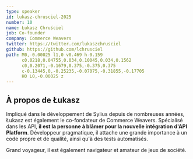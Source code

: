 ```yaml
---
type: speaker
id: lukasz-chrusciel-2025
number: 10
name: Łukasz Chruściel
job: Co-founder
company: Commerce Weavers
twitter: https://twitter.com/lukaszchrusciel
github: https://github.com/lchrusciel
path: M0,-0.00025 l1,0 v0.469 h-0.159
      c0.0218,0.04755,0.034,0.10045,0.034,0.1562
      c0,0.2071,-0.1679,0.375,-0.375,0.375
      c-0.13445,0,-0.25235,-0.07075,-0.31855,-0.17705
      H0 L0,-0.00025 z
---
```


## À propos de Łukasz

Impliqué dans le développement de Sylius depuis de nombreuses années, Łukasz est également le co-fondateur de Commerce Weavers. Spécialisé dans les API, **il est la personne à blâmer pour la nouvelle intégration d'API Platform**. Développeur pragmatique, il attache une grande importance à un code propre et de qualité, ainsi qu'à des tests automatisés.

Grand voyageur, il est également navigateur et amateur de jeux de société.
